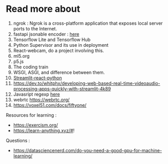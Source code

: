 # Read more about

1. ngrok : Ngrok is a cross-platform application that exposes local server ports to the Internet.
2.  fastapi jsonable encoder : [here](https://fastapi.tiangolo.com/tutorial/encoder/)
3.  Tensorflow Lite and Tensorflow Hub
4.  Python Supervisor and its use in deployment
5.  React-webcam, do a project involving this.
6.  ml5.org
7.  p5.js
8.  The coding train
9.  WSGI, ASGI, and difference between them.
10. [Streamlit-react-python](https://streamlit-components-tutorial.netlify.app/introduction/streamlit-react-python/)
11. https://dev.to/whitphx/developing-web-based-real-time-videoaudio-processing-apps-quickly-with-streamlit-4k89
12. Javasript regexp [here](https://www.w3schools.com/jsref/jsref_obj_regexp.asp)
13. webrtc https://webrtc.org/
14. https://voxel51.com/docs/fiftyone/



Resources for learning :
- https://exercism.org/
- https://learn-anything.xyz/#!


Questions :
- https://datasciencenerd.com/do-you-need-a-good-gpu-for-machine-learning/